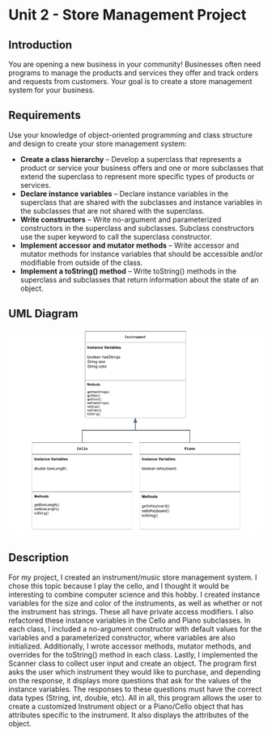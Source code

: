 # Unit 2 - Store Management Project

## Introduction

You are opening a new business in your community! Businesses often need programs to manage the products and services they offer and track orders and requests from customers. Your goal is to create a store management system for your business.

## Requirements

Use your knowledge of object-oriented programming and class structure and design to create your store management system:
- **Create a class hierarchy** – Develop a superclass that represents a product or service your business offers and one or more subclasses that extend the superclass to represent more specific types of products or services.
- **Declare instance variables** – Declare instance variables in the superclass that are shared with the subclasses and instance variables in the subclasses that are not shared with the superclass.
- **Write constructors** – Write no-argument and parameterized constructors in the superclass and subclasses. Subclass constructors use the super keyword to call the superclass constructor.
- **Implement accessor and mutator methods** – Write accessor and mutator methods for instance variables that should be accessible and/or modifiable from outside of the class.
- **Implement a toString() method** – Write toString() methods in the superclass and subclasses that return information about the state of an object.

## UML Diagram

![Here is the UML Diagram for my project](UMLdiagram.png)

## Description

For my project, I created an instrument/music store management system. I chose this topic because I play the cello, and I thought it would be interesting to combine computer science and this hobby. I created instance variables for the size and color of the instruments, as well as whether or not the instrument has strings. These all have private access modifiers. I also refactored these instance variables in the Cello and Piano subclasses. In each class, I included a no-argument constructor with default values for the variables and a parameterized constructor, where variables are also initialized. Additionally, I wrote accessor methods, mutator methods, and overrides for the toString() method in each class. Lastly, I implemented the Scanner class to collect user input and create an object. The program first asks the user which instrument they would like to purchase, and depending on the response, it displays more questions that ask for the values of the instance variables. The responses to these questions must have the correct data types (String, int, double, etc). All in all, this program allows the user to create a customized Instrument object or a Piano/Cello object that has attributes specific to the instrument. It also displays the attributes of the object.